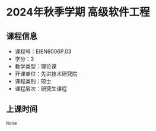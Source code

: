 # 2024年秋季学期 高级软件工程 






## 课程信息

- 课程号：EIEN6006P.03
- 学分：3
- 教学类型：理论课
- 开课单位：先进技术研究院
- 课程类别：硕士
- 课程层次：研究生课程

## 上课时间

```
None
```

